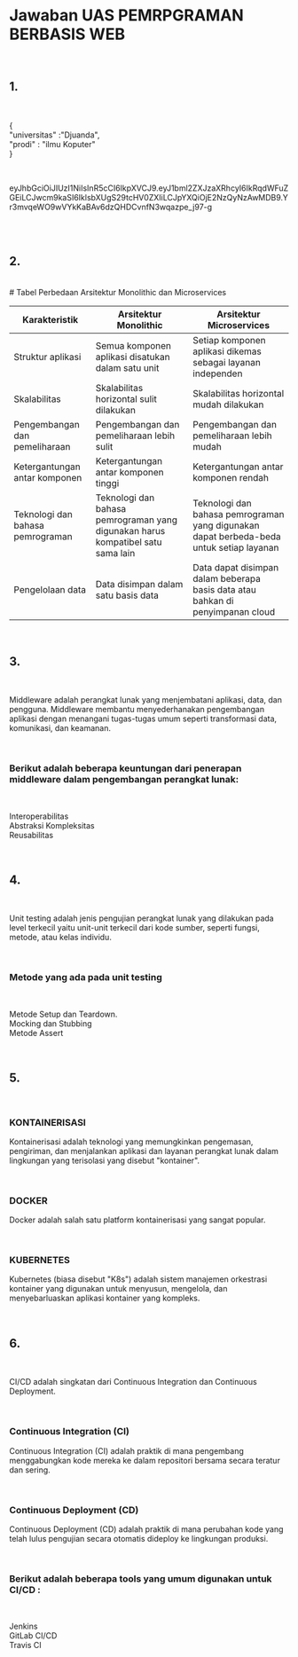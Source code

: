 # Jawaban UAS PEMRPGRAMAN BERBASIS WEB
<br>
<h2>1.</h2><br>
<p>{ <br> "universitas" :"Djuanda",<br> "prodi" : "ilmu Koputer" <br>}</p>
<br>
<p>
eyJhbGciOiJIUzI1NiIsInR5cCI6IkpXVCJ9.eyJ1bml2ZXJzaXRhcyI6IkRqdWFuZGEiLCJwcm9kaSI6IklsbXUgS29tcHV0ZXIiLCJpYXQiOjE2NzQyNzAwMDB9.Yr3mvqeWO9wVYkKaBAv6dzQHDCvnfN3wqazpe_j97-g</p><br>
<br>
<h2>2.</h2><br>
# Tabel Perbedaan Arsitektur Monolithic dan Microservices

| Karakteristik | Arsitektur Monolithic | Arsitektur Microservices |
|---|---|---|
| Struktur aplikasi | Semua komponen aplikasi disatukan dalam satu unit | Setiap komponen aplikasi dikemas sebagai layanan independen |
| Skalabilitas | Skalabilitas horizontal sulit dilakukan | Skalabilitas horizontal mudah dilakukan |
| Pengembangan dan pemeliharaan | Pengembangan dan pemeliharaan lebih sulit | Pengembangan dan pemeliharaan lebih mudah |
| Ketergantungan antar komponen | Ketergantungan antar komponen tinggi | Ketergantungan antar komponen rendah |
| Teknologi dan bahasa pemrograman | Teknologi dan bahasa pemrograman yang digunakan harus kompatibel satu sama lain | Teknologi dan bahasa pemrograman yang digunakan dapat berbeda-beda untuk setiap layanan |
| Pengelolaan data | Data disimpan dalam satu basis data | Data dapat disimpan dalam beberapa basis data atau bahkan di penyimpanan cloud |
<br>
<h2>3.</h2><br>
<p>
Middleware adalah perangkat lunak yang menjembatani aplikasi, data, dan pengguna. Middleware membantu menyederhanakan pengembangan aplikasi dengan menangani tugas-tugas umum seperti transformasi data, komunikasi, dan keamanan.</p><br>
<h3>Berikut adalah beberapa keuntungan dari penerapan middleware dalam pengembangan perangkat lunak:</h3>
<br>
<p>Interoperabilitas<br>
Abstraksi Kompleksitas<br>Reusabilitas</p>
<br>
<h2>4.</h2><br>
<p>Unit testing adalah jenis pengujian perangkat lunak yang dilakukan pada level terkecil yaitu unit-unit terkecil dari kode sumber, seperti fungsi, metode, atau kelas individu.</p><br>
<h3>Metode yang ada pada unit testing</h3>
<br>
<p>Metode Setup dan Teardown.<br>
Mocking dan Stubbing<br>Metode Assert</p>
<br>
<h2>5.</h2><br>
<h3>KONTAINERISASI</h3>
<p>Kontainerisasi adalah teknologi yang memungkinkan pengemasan, pengiriman, dan menjalankan aplikasi dan layanan perangkat lunak dalam lingkungan yang terisolasi yang disebut "kontainer".</p>
<br>
<h3>DOCKER</h3>
<p>Docker adalah salah satu platform kontainerisasi yang sangat popular.</p>
<br>
<h3>KUBERNETES</h3>
<p>Kubernetes (biasa disebut "K8s") adalah sistem manajemen orkestrasi kontainer yang digunakan untuk menyusun, mengelola, dan menyebarluaskan aplikasi kontainer yang kompleks.</p>
<br>
<h2>6.</h2><br>
<p>
CI/CD adalah singkatan dari Continuous Integration dan Continuous Deployment.</p><br>
<h3>Continuous Integration (CI) </h3>
<p>Continuous Integration (CI) adalah praktik di mana pengembang menggabungkan kode mereka ke dalam repositori bersama secara teratur dan sering.</p>
<br>
<h3>Continuous Deployment (CD) </h3>
<p>Continuous Deployment (CD) adalah praktik di mana perubahan kode yang telah lulus pengujian secara otomatis dideploy ke lingkungan produksi.</p>
<br>
<h3>Berikut adalah beberapa tools yang umum digunakan untuk CI/CD :</h3>
<br>
<p>Jenkins<br>
GitLab CI/CD<br>Travis CI</p>
<br>
